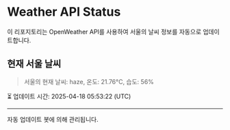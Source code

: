 
# Weather API Status

이 리포지토리는 OpenWeather API를 사용하여 서울의 날씨 정보를 자동으로 업데이트합니다.

## 현재 서울 날씨
> 서울의 현재 날씨: haze, 온도: 21.76°C, 습도: 56%

⏳ 업데이트 시간: 2025-04-18 05:53:22 (UTC)

---
자동 업데이트 봇에 의해 관리됩니다.
